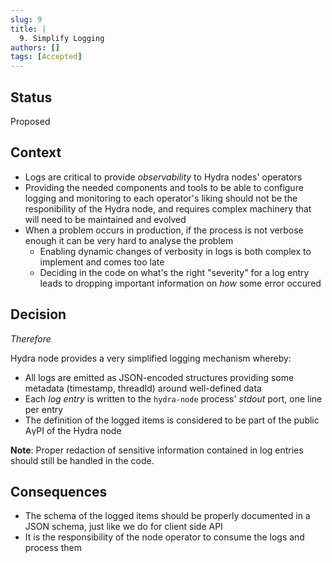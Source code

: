 ```yaml
---
slug: 9
title: | 
  9. Simplify Logging
authors: []
tags: [Accepted]
---
```


## Status

Proposed

## Context

* Logs are critical to provide _observability_ to Hydra nodes' operators
* Providing the needed components and tools to be able to configure logging and monitoring to each operator's liking should not be the responibility of the Hydra node, and requires complex machinery that will need to be maintained and evolved
* When a problem occurs in production, if the process is not verbose enough it can be very hard to analyse the problem
  * Enabling dynamic changes of verbosity in logs is both complex to implement and comes too late
  * Deciding in the code on what's the right "severity" for a log entry leads to dropping important information on _how_ some error occured

## Decision

_Therefore_

Hydra node provides a very simplified logging mechanism whereby:
* All logs are emitted as JSON-encoded structures providing some metadata (timestamp, threadId) around well-defined data
* Each _log entry_ is written to the `hydra-node` process' _stdout_ port, one line per entry
* The definition of the logged items is considered to be part of the public AγPI of the Hydra node

**Note**: Proper redaction of sensitive information contained in log entries should still be handled in the code.

## Consequences

* The schema of the logged items should be properly documented in a JSON schema, just like we do for client side API
* It is the responsibility of the node operator to consume the logs and process them
